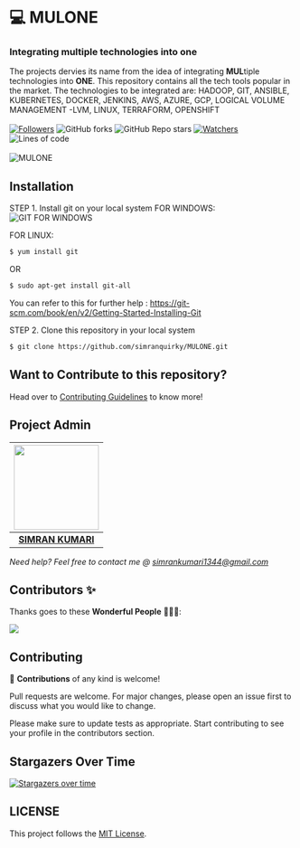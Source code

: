 # 💻 MULONE
### Integrating multiple technologies into one
The projects dervies its name from the idea of integrating <b>MUL</b>tiple technologies into <b>ONE</b>.
This repository contains all the tech tools popular in the market. The technologies to be integrated are:
HADOOP, GIT, ANSIBLE, KUBERNETES, DOCKER, JENKINS, AWS, AZURE, GCP, LOGICAL VOLUME MANAGEMENT -LVM, LINUX, TERRAFORM, OPENSHIFT <br><br>
 [![Followers](https://img.shields.io/github/followers/simranquirky?style=for-the-badge)](https://github.com/simrnquirky?tab=followers)
 ![GitHub forks](https://img.shields.io/github/forks/simranquirky/simranquirky.github.io?style=for-the-badge)
 ![GitHub Repo stars](https://img.shields.io/github/stars/simranquirky/simranquirky.github.io?style=for-the-badge)
 [![Watchers](https://img.shields.io/github/watchers/simranquirky/simranquirky.github.io?style=for-the-badge)](https://github.com/simranquirky/simranquirky.github.io/watchers)
 ![Lines of code](https://img.shields.io/tokei/lines/github/simranquirky/simranquirky.github.io?style=for-the-badge)
 <br><br>
![MULONE](https://socialify.git.ci/simranquirky/simranquirky.github.io/image?forks=1&issues=1&language=1&owner=1&pattern=Brick%20Wall&pulls=1&stargazers=1&theme=Dark)


## Installation

STEP 1. Install git on your local system
FOR WINDOWS:
![GIT FOR WINDOWS](https://git-scm.com/download/win)

FOR LINUX:

```bash
$ yum install git
```
OR
```bash
$ sudo apt-get install git-all
```
You can refer to this for further help : https://git-scm.com/book/en/v2/Getting-Started-Installing-Git

STEP 2. Clone this repository in your local system
```bash
$ git clone https://github.com/simranquirky/MULONE.git
```

## Want to Contribute to this repository?
Head over to [Contributing Guidelines](https://github.com/smv1999/CompetitiveProgrammingQuestionBank/blob/master/CONTRIBUTING.md) to know more!

## Project Admin

|                                     <a href="https://github.com/simranquirky"><img src="https://avatars.githubusercontent.com/u/60690997?s=400&u=9530610016fa2171d559af8bcdb3e9178bb7d308&v=4" width=150px height=150px /></a>                                      |
| :-----------------------------------------------------------------------------------------------------------------------------------------------------------------------------------------------------------------------------------------------------------------: |
|                                                                                      **[SIMRAN KUMARI](https://www.linkedin.com/in/vaidhyanathansm/)**                                                                                    |

*Need help? Feel free to contact me @ simrankumari1344@gmail.com*

## Contributors ✨

Thanks goes to these **Wonderful People** 👨🏻‍💻:       

<a href="https://github.com/simranquirky/simranquirky.github.io/graphs/contributors">
  <img src="https://contrib.rocks/image?repo=simranquirky/simranquirky.github.io" />
</a>

## Contributing

🚀 **Contributions** of any kind is welcome!

Pull requests are welcome. For major changes, please open an issue first to discuss what you would like to change.

Please make sure to update tests as appropriate.
Start contributing to see your profile in the contributors section.


## Stargazers Over Time 

[![Stargazers over time](https://starchart.cc/simranquirky/simranquirky.svg)](https://starchart.cc/simranquirky/simranquirky.github.io)

## LICENSE
This project follows the [MIT License](https://github.com/smv1999/CompetitiveProgrammingQuestionBank/blob/master/LICENSE).













